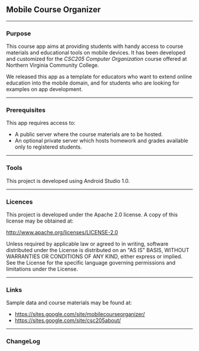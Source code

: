 ## Mobile Course Organizer

----
### Purpose

This course app aims at providing students with handy access to course materials and educational tools on mobile devices. It has been developed and customized for the *CSC205 Computer Organization* course offered at Northern Virginia Community College.

We released this app as a template for educators who want to extend online education into the mobile domain, and for students who are looking for examples on app development.

----
### Prerequisites

This app requires access to:
* A public server where the course materials are to be hosted.
* An optional private server which hosts homework and grades available only to registered students.

----
### Tools

This project is developed using Android Studio 1.0.

----
### Licences
This project is developed under the Apache 2.0 license. A copy of this license may be obtained at:

http://www.apache.org/licenses/LICENSE-2.0

Unless required by applicable law or agreed to in writing, software distributed under the License is distributed on an "AS IS" BASIS, WITHOUT WARRANTIES OR CONDITIONS OF ANY KIND, either express or implied. See the License for the specific language governing permissions and limitations under the License.

----
### Links

Sample data and course materials may be found at:
* https://sites.google.com/site/mobilecourseorganizer/
* https://sites.google.com/site/csc205about/


----
### ChangeLog

